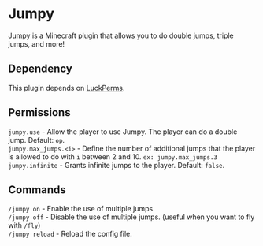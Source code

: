 # Jumpy
Jumpy is a Minecraft plugin that allows you to do double jumps, triple jumps, and more!
## Dependency
This plugin depends on [LuckPerms](https://luckperms.net/).
## Permissions
`jumpy.use` - Allow the player to use Jumpy. The player can do a double jump. Default: `op`.   
`jumpy.max_jumps.<i>` - Define the number of additional jumps that the player is allowed to do with `i` between 2 and 10. `ex: jumpy.max_jumps.3`  
`jumpy.infinite` - Grants infinite jumps to the player. Default: `false`.
## Commands
`/jumpy on` - Enable the use of multiple jumps.  
`/jumpy off` - Disable the use of multiple jumps. (useful when you want to fly with `/fly`)  
`/jumpy reload` - Reload the config file.